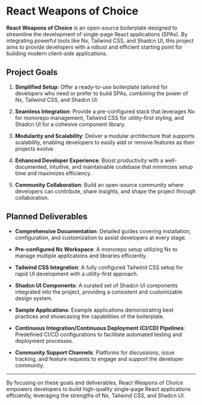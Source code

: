 # React Weapons of Choice

**React Weapons of Choice** is an open-source boilerplate designed to streamline the development of single-page React applications (SPAs). By integrating powerful tools like Nx, Tailwind CSS, and Shadcn UI, this project aims to provide developers with a robust and efficient starting point for building modern client-side applications.

## Project Goals

1. **Simplified Setup**: Offer a ready-to-use boilerplate tailored for developers who need or prefer to build SPAs, combining the power of Nx, Tailwind CSS, and Shadcn UI.

2. **Seamless Integration**: Provide a pre-configured stack that leverages Nx for monorepo management, Tailwind CSS for utility-first styling, and Shadcn UI for a cohesive component library.

3. **Modularity and Scalability**: Deliver a modular architecture that supports scalability, enabling developers to easily add or remove features as their projects evolve.

4. **Enhanced Developer Experience**: Boost productivity with a well-documented, intuitive, and maintainable codebase that minimizes setup time and maximizes efficiency.

5. **Community Collaboration**: Build an open-source community where developers can contribute, share insights, and shape the project through collaboration.

## Planned Deliverables

- **Comprehensive Documentation**: Detailed guides covering installation, configuration, and customization to assist developers at every stage.

- **Pre-configured Nx Workspace**: A monorepo setup utilizing Nx to manage multiple applications and libraries efficiently.

- **Tailwind CSS Integration**: A fully configured Tailwind CSS setup for rapid UI development with a utility-first approach.

- **Shadcn UI Components**: A curated set of Shadcn UI components integrated into the project, providing a consistent and customizable design system.

- **Sample Applications**: Example applications demonstrating best practices and showcasing the capabilities of the boilerplate.

- **Continuous Integration/Continuous Deployment (CI/CD) Pipelines**: Predefined CI/CD configurations to facilitate automated testing and deployment processes.

- **Community Support Channels**: Platforms for discussions, issue tracking, and feature requests to engage and support the developer community.

---

By focusing on these goals and deliverables, React Weapons of Choice empowers developers to build high-quality single-page React applications efficiently, leveraging the strengths of Nx, Tailwind CSS, and Shadcn UI.
